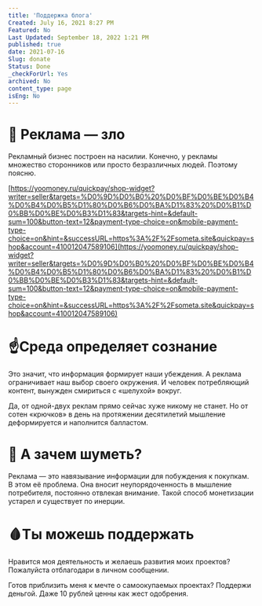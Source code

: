 ```yaml
---
title: 'Поддержка блога'
Created: July 16, 2021 8:27 PM
Featured: No
Last Updated: September 18, 2022 1:21 PM
published: true
date: 2021-07-16
Slug: donate
Status: Done
_checkForUrl: Yes
archived: No
content_type: page
isEng: No
---
```


# 👹 Реклама — зло

Рекламный бизнес построен на насилии. Конечно, у рекламы множество сторонников или просто безразличных людей. Поэтому поясню.

[https://yoomoney.ru/quickpay/shop-widget?writer=seller&targets=%D0%9D%D0%B0%20%D0%BF%D0%BE%D0%B4%D0%B4%D0%B5%D1%80%D0%B6%D0%BA%D1%83%20%D0%B1%D0%BB%D0%BE%D0%B3%D1%83&targets-hint=&default-sum=100&button-text=12&payment-type-choice=on&mobile-payment-type-choice=on&hint=&successURL=https%3A%2F%2Fsometa.site&quickpay=shop&account=410012047589106](https://yoomoney.ru/quickpay/shop-widget?writer=seller&targets=%D0%9D%D0%B0%20%D0%BF%D0%BE%D0%B4%D0%B4%D0%B5%D1%80%D0%B6%D0%BA%D1%83%20%D0%B1%D0%BB%D0%BE%D0%B3%D1%83&targets-hint=&default-sum=100&button-text=12&payment-type-choice=on&mobile-payment-type-choice=on&hint=&successURL=https%3A%2F%2Fsometa.site&quickpay=shop&account=410012047589106)

# ☝️Среда определяет сознание

Это значит, что информация формирует наши убеждения. А реклама ограничивает наш выбор своего окружения. И человек потребляющий контент, вынужден смириться с «шелухой» вокруг.

Да, от одной-двух реклам прямо сейчас хуже никому не станет. Но от сотен «крючков» в день на протяжении десятилетий мышление деформируется и наполнится балластом.

# 📢 А зачем шуметь?

Реклама — это навязывание информации для побуждения к покупкам. В этом её 
проблема. Она вносит неупорядоченность в мышление потребителя, постоянно отвлекая внимание. Такой способ монетизации устарел и существует по инерции.

# 🩸Ты можешь поддержать

Нравится моя деятельность и желаешь развития моих проектов? Пожалуйста отблагодари в личном сообщении.

Готов приблизить меня к мечте о самоокупаемых проектах? Поддержи деньгой. Даже 10 рублей ценны как жест одобрения.